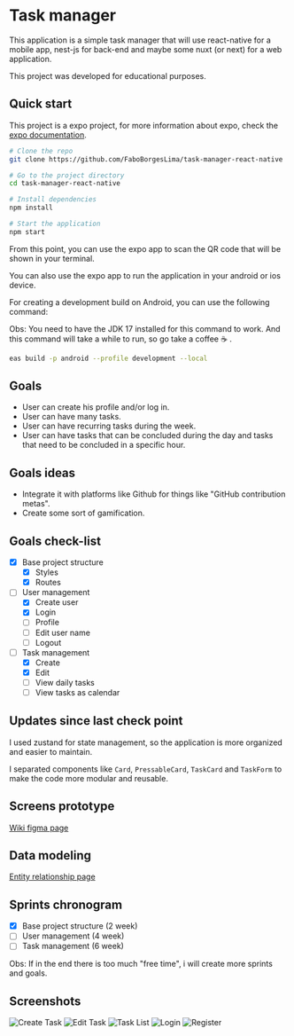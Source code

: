 # Task manager

This application is a simple task manager that will use react-native for a mobile app, nest-js for back-end and maybe some nuxt (or next) for a web application.

This project was developed for educational purposes.

## Quick start

This project is a expo project, for more information about expo, check the [expo documentation](https://docs.expo.dev/).

```bash
# Clone the repo
git clone https://github.com/FaboBorgesLima/task-manager-react-native
```

```bash
# Go to the project directory
cd task-manager-react-native
```

```bash
# Install dependencies
npm install
```

```bash
# Start the application
npm start
```

From this point, you can use the expo app to scan the QR code that will be shown in your terminal.

You can also use the expo app to run the application in your android or ios device.

For creating a development build on Android, you can use the following command:

Obs: You need to have the JDK 17 installed for this command to work. And this command will take a while to run, so go take a coffee ☕ .

```bash
eas build -p android --profile development --local
```

## Goals

-   User can create his profile and/or log in.
-   User can have many tasks.
-   User can have recurring tasks during the week.
-   User can have tasks that can be concluded during the day and tasks that need to be concluded in a specific hour.

## Goals ideas

-   Integrate it with platforms like Github for things like "GitHub contribution metas".
-   Create some sort of gamification.

## Goals check-list

-   [x] Base project structure
    -   [x] Styles
    -   [x] Routes
-   [ ] User management
    -   [x] Create user
    -   [x] Login
    -   [ ] Profile
    -   [ ] Edit user name
    -   [ ] Logout
-   [ ] Task management
    -   [x] Create
    -   [x] Edit
    -   [ ] View daily tasks
    -   [ ] View tasks as calendar

## Updates since last check point

I used zustand for state management, so the application is more organized and easier to maintain.

I separated components like `Card`, `PressableCard`, `TaskCard` and `TaskForm` to make the code more modular and reusable.

## Screens prototype

[Wiki figma page](https://github.com/FaboBorgesLima/task-manager-nestjs/wiki/Screens-prototypes)

## Data modeling

[Entity relationship page](https://github.com/FaboBorgesLima/task-manager-nestjs/wiki/Data-modeling)

## Sprints chronogram

-   [x] Base project structure (2 week)
-   [ ] User management (4 week)
-   [ ] Task management (6 week)

Obs: If in the end there is too much "free time", i will create more sprints and goals.

## Screenshots

![Create Task](docs/screen-captures/create-task.jpg)
![Edit Task](docs/screen-captures/edit-task.jpg)
![Task List](docs/screen-captures/task-list.jpg)
![Login](docs/screen-captures/login.jpg)
![Register](docs/screen-captures/register.jpg)
